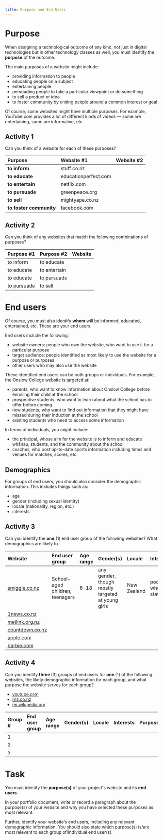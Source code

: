```yaml
---
title: Purpose and End Users
---
```


# Purpose

When designing a technological outcome of any kind, not just in digital technologies but in other technology classes as well, you must identify the **purpose** of the outcome.

The main purposes of a website might include:

- providing information to people
- educating people on a subject
- entertaining people
- persuading people to take a particular viewpoint or do something
- to sell a product or idea
- to foster community by uniting people around a common interest or goal

Of course, some websites might have multiple purposes. For example, YouTube.com provides a lot of different kinds of videos — some are entertaining, some are informative, etc.

## Activity 1

Can you think of a website for each of these purposes?

| Purpose | Website #1 | Website #2 |
| :-- | :-- | :-- |
| **to inform** | stuff.co.nz | |
| **to educate** | educationperfect.com | |
| **to entertain** | netflix.com | |
| **to pursuade** | greenpeace.org | |
| **to sell** | mightyape.co.nz | |
| **to foster community** | facebook.com | |

## Activity 2

Can you think of any websites that match the following combinations of purposes?

| Purpose #1 | Purpose #2 | Website |
| :-- | :-- | :-- |
| to inform | to educate | |
| to educate | to entertain | |
| to educate | to pursuade | |
| to pursuade | to sell | |

# End users

Of course, you must also identify **whom** will be informed, educated, entertained, etc. These are your end users.

End users include the following:

- website owners: people who own the website, who want to use it for a particular purpose
- target audience: people identified as most likely to use the website for a purpose or purposes
- other users who may also use the website

These identified end users can be both groups or individuals. For example, the Onslow College website is targeted at:

- parents, who want to know information about Onslow College before enrolling their child at the school
- prospective students, who want to learn about what the school has to offer before coming
- new students, who want to find out information that they might have missed during their induction at the school
- existing students who need to access some information

In terms of individuals, you might include:

- the principal, whose aim for the website is to inform and educate whānau, students, and the community about the school
- coaches, who post up-to-date sports information including times and venues for matches, scores, etc.

## Demographics

For groups of end users, you should also consider the demographic information. This includes things such as:

- age
- gender (including sexual identity)
- locale (nationality, region, etc.)
- interests

## Activity 3

Can you identify the **one** (1) end user group of the following websites? What demographics are likely to 

| Website | End user group | Age range | Gender(s) | Locale | Interests |
| :-- | :-- | :-- | :-- | :-- | :-- |
| [smiggle.co.nz](https://www.smiggle.co.nz) | School-aged children, teenagers | 6-18 | any gender, though mostly targeted at young girls | New Zealand | people who like stationery |
| [1news.co.nz](https://www.1news.co.nz) | |
| [metlink.org.nz](http://metlink.org.nz) | |
| [countdown.co.nz](https://www.countdown.co.nz) | |
| [apple.com](https://apple.com/nz) | |
| [barbie.com](https://shop.mattel.com/pages/barbie) | |

## Activity 4

Can you identify **three** (3) groups of end users for **one** (1) of the following websites, the likely demographic information for each group, and what purpose the website serves for each group?

- [youtube.com](https://youtube.com)
- [rnz.co.nz](https://www.rnz.co.nz)
- [en.wikipedia.org](https://en.wikipedia.org/wiki/Main_Page)

| Group # | End user group | Age range | Gender(s) | Locale | Interests | Purpose |
| :-- | :-- | :-- | :-- | :-- | :-- | :-- |
| 1 |
| 2 |
| 3 |

# Task

You must identify the **purpose(s)** of your project's website and its **end users**.

In your portfolio document, write or record a paragraph about the purpose(s) of your website and why you have selected these purposes as most relevant.

Further, identify your website's end users, including any relevant demographic information. You should also state which purpose(s) is/are most relevant to each group of/individual end user(s).